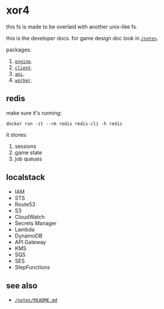 # xor4

this fs is made to be overlaid with another unix-like fs. 

this is the developer docs.
for game design doc look in [`/notes`](/notes/README.md).

packages:

1. [`engine`](/pkg/engine/README.md). 
1. [`client`](/pkg/client/README.md). 
1. [`api`](/pkg/api/README.md). 
1. [`worker`](/pkg/worker/README.md). 

## redis

make sure it's running:

```
docker run -it --rm redis redis-cli -h redis
```

it stores: 

1. sessions
2. game state
3. job queues


## localstack

- IAM
- STS
- Route53
- S3
- CloudWatch
- Secrets Manager
- Lambda
- DynamoDB
- API Gateway
- KMS
- SQS
- SES
- StepFunctions

## see also

- [`/notes/README.md`](notes/README.md)
